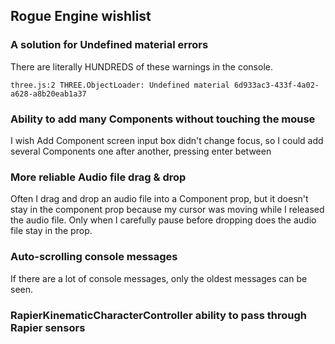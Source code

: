 
## Rogue Engine wishlist

### A solution for Undefined material errors

There are literally HUNDREDS of these warnings in the console.

    three.js:2 THREE.ObjectLoader: Undefined material 6d933ac3-433f-4a02-a628-a8b20eab1a37


### Ability to add many Components without touching the mouse

I wish Add Component screen input box didn't change focus, so I could add several Components one after another, pressing enter between 


### More reliable Audio file drag & drop

Often I drag and drop an audio file into a Component prop, but it doesn't stay in the component prop because my cursor was moving while I released the audio file. Only when I carefully pause before dropping does the audio file stay in the prop.


### Auto-scrolling console messages

If there are a lot of console messages, only the oldest messages can be seen.


### RapierKinematicCharacterController ability to pass through Rapier sensors

